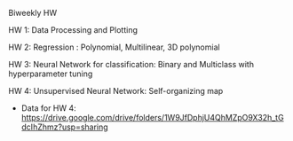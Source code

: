 Biweekly HW 

HW 1: Data Processing and Plotting

HW 2: Regression : Polynomial, Multilinear, 3D polynomial 

HW 3: Neural Network for classification: Binary and Multiclass with hyperparameter tuning 

HW 4: Unsupervised Neural Network: Self-organizing map 
- Data for HW 4: https://drive.google.com/drive/folders/1W9JfDphjU4QhMZpO9X32h_tGdcIhZhmz?usp=sharing
